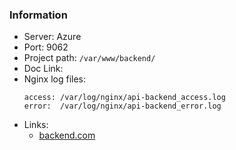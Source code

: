 ### Information

- Server: Azure
- Port: 9062
- Project path: `/var/www/backend/`
- Doc Link:
- Nginx log files:
    ```
    access: /var/log/nginx/api-backend_access.log
    error:  /var/log/nginx/api-backend_error.log
    ```
- Links:
    * [backend.com](https://backend.com)
